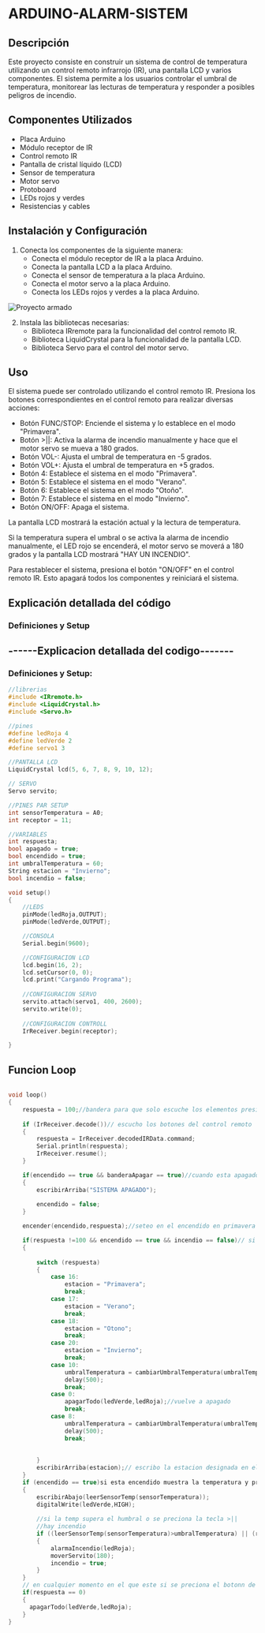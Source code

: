 # ARDUINO-ALARM-SISTEM

## Descripción
Este proyecto consiste en construir un sistema de control de temperatura utilizando un control remoto infrarrojo (IR), una pantalla LCD y varios componentes. El sistema permite a los usuarios controlar el umbral de temperatura, monitorear las lecturas de temperatura y responder a posibles peligros de incendio.

## Componentes Utilizados
- Placa Arduino
- Módulo receptor de IR
- Control remoto IR
- Pantalla de cristal líquido (LCD)
- Sensor de temperatura
- Motor servo
- Protoboard
- LEDs rojos y verdes
- Resistencias y cables

## Instalación y Configuración

1. Conecta los componentes de la siguiente manera:
   - Conecta el módulo receptor de IR a la placa Arduino.
   - Conecta la pantalla LCD a la placa Arduino.
   - Conecta el sensor de temperatura a la placa Arduino.
   - Conecta el motor servo a la placa Arduino.
   - Conecta los LEDs rojos y verdes a la placa Arduino.

![Proyecto armado](/src/procesos.png)

2. Instala las bibliotecas necesarias:
   - Biblioteca IRremote para la funcionalidad del control remoto IR.
   - Biblioteca LiquidCrystal para la funcionalidad de la pantalla LCD.
   - Biblioteca Servo para el control del motor servo.

## Uso

El sistema puede ser controlado utilizando el control remoto IR. Presiona los botones correspondientes en el control remoto para realizar diversas acciones:

- Botón FUNC/STOP: Enciende el sistema y lo establece en el modo "Primavera".
- Botón >||: Activa la alarma de incendio manualmente y hace que el motor servo se mueva a 180 grados.
- Botón VOL-: Ajusta el umbral de temperatura en -5 grados.
- Botón VOL+: Ajusta el umbral de temperatura en +5 grados.
- Botón 4: Establece el sistema en el modo "Primavera".
- Botón 5: Establece el sistema en el modo "Verano".
- Botón 6: Establece el sistema en el modo "Otoño".
- Botón 7: Establece el sistema en el modo "Invierno".
- Botón ON/OFF: Apaga el sistema.

La pantalla LCD mostrará la estación actual y la lectura de temperatura.

Si la temperatura supera el umbral o se activa la alarma de incendio manualmente, el LED rojo se encenderá, el motor servo se moverá a 180 grados y la pantalla LCD mostrará "HAY UN INCENDIO".

Para restablecer el sistema, presiona el botón "ON/OFF" en el control remoto IR. Esto apagará todos los componentes y reiniciará el sistema.

## Explicación detallada del código

### Definiciones y Setup
## ------Explicacion detallada del codigo-------

### Definiciones y Setup:
```c++
//librerias
#include <IRremote.h>
#include <LiquidCrystal.h>
#include <Servo.h>

//pines
#define ledRoja 4
#define ledVerde 2
#define servo1 3

//PANTALLA LCD
LiquidCrystal lcd(5, 6, 7, 8, 9, 10, 12);

// SERVO
Servo servito;

//PINES PAR SETUP
int sensorTemperatura = A0;
int receptor = 11;

//VARIABLES
int respuesta;
bool apagado = true;
bool encendido = true;
int umbralTemperatura = 60;
String estacion = "Invierno";
bool incendio = false; 

void setup()
{
    //LEDS
    pinMode(ledRoja,OUTPUT);
    pinMode(ledVerde,OUTPUT);

    //CONSOLA
    Serial.begin(9600);

    //CONFIGURACION LCD
    lcd.begin(16, 2);
    lcd.setCursor(0, 0);
    lcd.print("Cargando Programa");
    
    //CONFIGURACION SERVO
  	servito.attach(servo1, 400, 2600);
 	servito.write(0);
    
    //CONFIGURACION CONTROLL
    IrReceiver.begin(receptor);

}
```

## Funcion Loop
```c++

void loop()
{
	respuesta = 100;//bandera para que solo escuche los elementos presionados
  	
    if (IrReceiver.decode())// escucho los botones del control remoto
  	{	
    	respuesta = IrReceiver.decodedIRData.command;
      	Serial.println(respuesta);
    	IrReceiver.resume();
  	}

    if(encendido == true && banderaApagar == true)//cuando esta apagado muestra por lcd 1 sola vez
    {
        escribirArriba("SISTEMA APAGADO");
        
        encendido = false;
    }

    encender(encendido,respuesta);//seteo en el encendido en primavera

    if(respuesta !=100 && encendido == true && incendio == false)// si no hay incendio y si esta encendido
    {
    	
        switch (respuesta)
        {
            case 16:
                estacion = "Primavera";
                break;
            case 17:
                estacion = "Verano";
                break;
            case 18:
                estacion = "Otono";
                break;
            case 20:
                estacion = "Invierno";
                break;  
            case 10:
                umbralTemperatura = cambiarUmbralTemperatura(umbralTemperatura,5);//cambio el umbral en 5
                delay(500);
                break;
            case 0: 
          		apagarTodo(ledVerde,ledRoja);//vuelve a apagado
                break;
            case 8:
                umbralTemperatura = cambiarUmbralTemperatura(umbralTemperatura,-5);
          		delay(500);
                break;
            
            
        }
        escribirArriba(estacion);// escribo la estacion designada en el switch
    }
    if (encendido == true)si esta encendido muestra la temperatura y prende un led verde
    {    
        escribirAbajo(leerSensorTemp(sensorTemperatura));
        digitalWrite(ledVerde,HIGH);
        
        //si la temp supera el humbral o se preciona la tecla >||
        //hay incendio  
		if ((leerSensorTemp(sensorTemperatura)>umbralTemperatura) || (respuesta == 5 && encendido == true))
        {
        	alarmaIncendio(ledRoja);
      		moverServito(180);
      		incendio = true;
        }
    }
    // en cualquier momento en el que este si se preciona el botonn de apagado se reinicia todo
	if(respuesta == 0)
    {
      apagarTodo(ledVerde,ledRoja);
    }
}
```

